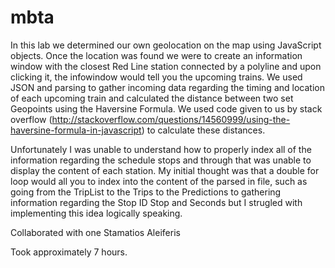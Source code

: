 # mbta

In this lab we determined our own geolocation on the map using JavaScript objects.
Once the location was found we were to create an information window with the closest
Red Line station connected by a polyline and upon clicking it, the infowindow would tell you the upcoming trains. We used JSON and parsing to gather incoming data regarding the timing and location of each upcoming train and calculated the distance between two set Geopoints using the Haversine Formula. We used code given to us by stack overflow (http://stackoverflow.com/questions/14560999/using-the-haversine-formula-in-javascript) to calculate these distances.

Unfortunately I was unable to understand how to properly index all of the information regarding the schedule stops and through that was unable to display the content of each station. My initial thought was that a double for loop would all you to index into the content of the parsed in file, such as going from the TripList to the Trips to the Predictions to gathering information regarding the Stop ID Stop and Seconds but I strugled with implementing this idea logically speaking.

Collaborated with one Stamatios Aleiferis

Took approximately 7 hours.